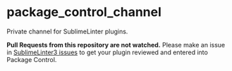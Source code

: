 package_control_channel
=======================

Private channel for SublimeLinter plugins.

**Pull Requests from this repository are not watched.** Please make an issue in [SublimeLinter3 issues](https://github.com/SublimeLinter/SublimeLinter3/issues) to get your plugin reviewed and entered into Package Control.
